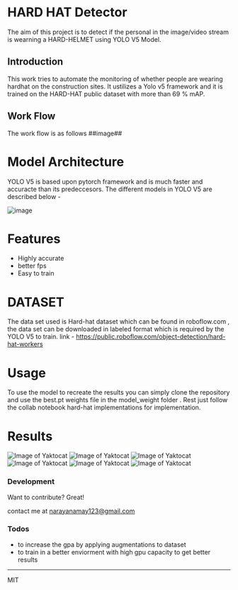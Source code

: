 # HARD HAT Detector
The aim of this project is to detect if the personal in the image/video stream is wearning a HARD-HELMET using YOLO V5 Model.
## Introduction
This work tries to automate the monitoring of whether people are wearing hardhat on the construction sites. It ustilizes a Yolo v5 framework and it is trained on the HARD-HAT public dataset with more than 69 % mAP.
## Work Flow
The work flow is as follows
##image##

# Model Architecture 
YOLO V5 is based upon pytorch framework and is much faster and accuracte than its predeccesors.
The different models in YOLO V5 are described below -


![image](https://github.com/gd1m3y/HARD-HAT-DETECTOR/blob/master/1_MS_sC3rpdyOGSJF8rwoJxA.png)

#  Features

  - Highly accurate
  - better fps
  - Easy to train

# DATASET

The data set used is Hard-hat dataset which can be found in roboflow.com , the data set can be downloaded in labeled format which is required by the YOLO V5 to train.
link - https://public.roboflow.com/object-detection/hard-hat-workers

# Usage
To use the model to recreate the results you can simply clone the repository and use the best.pt weights file in the model_weight folder . Rest just follow the collab notebook hard-hat implementations for implementation.

# Results
![Image of Yaktocat](https://github.com/gd1m3y/HARD-HAT-DETECTOR/blob/master/results/result_1.jfif)
![Image of Yaktocat](https://github.com/gd1m3y/HARD-HAT-DETECTOR/blob/master/results/result_2.jfif)
![Image of Yaktocat](https://github.com/gd1m3y/HARD-HAT-DETECTOR/blob/master/results/result_3.jfif)
![Image of Yaktocat](https://github.com/gd1m3y/HARD-HAT-DETECTOR/blob/master/results/result_4.jfif)
![Image of Yaktocat](https://github.com/gd1m3y/HARD-HAT-DETECTOR/blob/master/results/result_5.jfif)
![Image of Yaktocat](https://github.com/gd1m3y/HARD-HAT-DETECTOR/blob/master/results/result_6.jfif)
### Development

Want to contribute? Great!

contact me at narayanamay123@gmail.com
### Todos

 
 - to increase the gpa by applying augmentations to dataset
 - to train in a better enviorment with high gpu capacity to get better results
----

MIT

